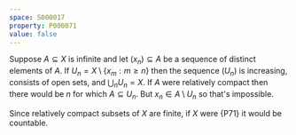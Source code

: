 ```yaml
---
space: S000017
property: P000071
value: false
---
```


Suppose $A\subseteq X$ is infinite and let $(x_n)\subseteq A$ be a sequence of distinct elements of $A$. If $U_n = X\setminus \{x_m : m\geq n\}$ then the sequence $(U_n)$ is increasing, consists of open sets, and $\bigcup_n U_n = X$. If $A$ were relatively compact then there would be $n$ for which $A\subseteq U_n$. But $x_n\in A\setminus U_n$ so that's impossible.

Since relatively compact subsets of $X$ are finite, if $X$ were {P71} it would be countable.
